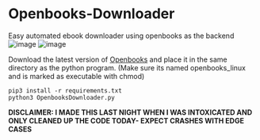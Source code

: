 # Openbooks-Downloader
Easy automated ebook downloader using openbooks as the backend 
![image](https://user-images.githubusercontent.com/12180913/136681752-d801e60d-8d0f-4a70-9a09-4dd549840caa.png)
![image](https://user-images.githubusercontent.com/12180913/136681833-8a7396c8-db22-4031-aa40-76f3ae20eee6.png)

Download the latest version of [Openbooks](github.com/evan-buss/openbooks/releases/latest) and place it in the same directory as the python program. (Make sure its named openbooks_linux and is marked as executable with chmod)

```
pip3 install -r requirements.txt
python3 OpenbooksDownloader.py
```

**DISCLAIMER: I MADE THIS LAST NIGHT WHEN I WAS INTOXICATED AND ONLY CLEANED UP THE CODE TODAY- EXPECT CRASHES WITH EDGE CASES**
